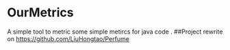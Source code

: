 # OurMetrics
A  simple tool to metric some simple metircs for java code .
##Project rewrite on https://github.com/LiuHongtao/Perfume
